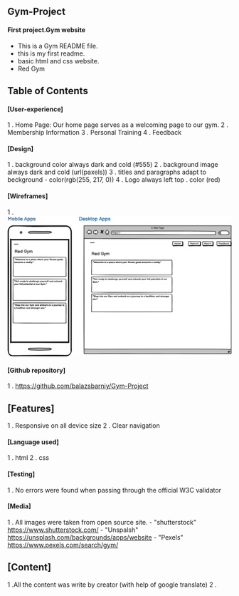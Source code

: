 ## Gym-Project
 #### First project.Gym website

* This is a Gym README file. 
* this is my first readme. 
*   basic html and css  website.
*   Red Gym

## Table of Contents

#### [User-experience]
 
 1 . Home Page: Our home page serves as a welcoming page  to our gym.
 2 . Membership Information
 3 . Personal Training
 4 . Feedback

#### [Design]
 1 . background color always dark and cold (#555)
 2 . background image always dark and cold (url(paxels))
 3 . titles and paragraphs  adapt to beckground - color(rgb(255, 217, 0))
 4 . Logo  always left top . color (red)

#### [Wireframes]
1 .![Alt text](images/.md.png)
#### [Github repository] 
 1 .  https://github.com/balazsbarniy/Gym-Project

## [Features]
 1 . Responsive on all device size
 2 . Clear navigation
 

#### [Language used]
 1 . html
 2 . css

#### [Testing]
 1 . No errors were found when passing through the official W3C validator

#### [Media]
 1 . All images were taken from open source site. - "shutterstock" <https://www.shutterstock.com/>
                                                  - "Unspalsh" https://unsplash.com/backgrounds/apps/website
                                                  - "Pexels" https://www.pexels.com/search/gym/
                              
## [Content]
 1 .All the content was write by creator (with help of google translate)
 2 .